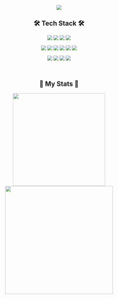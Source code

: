 <p align="center"><img src="https://capsule-render.vercel.app/api?type=venom&height=300&text=Welcome%20to%20Koneweekk&section=header&fontColor=614385&fontSize=60"></p>

<h2 align="center">🛠 Tech Stack 🛠</h2>
<p align="center">
  <a href="" target="_blank"><img src="https://img.shields.io/badge/Javascript-F7DF1E?style=flat-square&logo=javascript&logoColor=FFFFFF"/></a>
  <a href="" target="_blank"><img src="https://img.shields.io/badge/Typescript-3178C6?style=flat-square&logo=typescript&logoColor=FFFFFF"/></a>
  <a href="" target="_blank"><img src="https://img.shields.io/badge/Python-3776AB?style=flat-square&logo=python&logoColor=FFFFFF"/></a>
  <a href="" target="_blank"><img src="https://img.shields.io/badge/Dart-0175C2?style=flat-square&logo=dart&logoColor=FFFFFF"/></a>
</p>
<p align="center">
  <a href="" target="_blank"><img src="https://img.shields.io/badge/Html-E34F26?style=flat-square&logo=html5&logoColor=FFFFFF"/></a>
  <a href="" target="_blank"><img src="https://img.shields.io/badge/Css-1572B6?style=flat-square&logo=css3&logoColor=FFFFFF"/></a>
  <a href="" target="_blank"><img src="https://img.shields.io/badge/React-61DAFB?style=flat-square&logo=react&logoColor=FFFFFF"/></a>
  <a href="" target="_blank"><img src="https://img.shields.io/badge/ReactNative-61DAFB?style=flat-square&logo=react&logoColor=FFFFFF"/></a>
  <a href="" target="_blank"><img src="https://img.shields.io/badge/Vue-4FC08D?style=flat-square&logo=vuedotjs&logoColor=FFFFFF"/></a>
  <a href="" target="_blank"><img src="https://img.shields.io/badge/Flutter-02569B?style=flat-square&logo=flutter&logoColor=FFFFFF"/></a>
</p>
<p align="center">
  <a href="" target="_blank"><img src="https://img.shields.io/badge/Git-F05032?style=flat-square&logo=git&logoColor=FFFFFF"/></a>
  <a href="" target="_blank"><img src="https://img.shields.io/badge/Jira-0052CC?style=flat-square&logo=jira&logoColor=FFFFFF"/></a>
  <a href="" target="_blank"><img src="https://img.shields.io/badge/Notion-000000?style=flat-square&logo=notion&logoColor=FFFFFF"/></a>
  <a href="" target="_blank"><img src="https://img.shields.io/badge/Django-092E20?style=flat-square&logo=django&logoColor=FFFFFF"/></a>
</p>
<br>

<h2 align="center">💯 My Stats 💯</h2>
<p align="center">
  <img src="http://mazassumnida.wtf/api/generate_badge?boj=rlagkswn37" width=300>
  <img src="https://github-readme-stats.vercel.app/api?username=Koneweekk&show_icons=true&theme=material-palenight" width=350>
</p>


